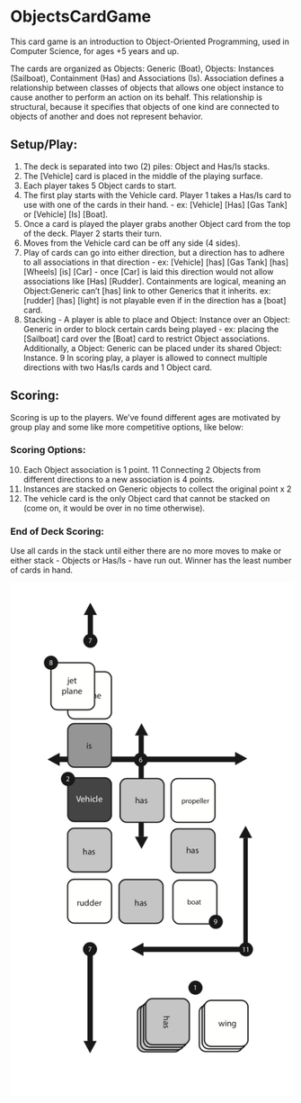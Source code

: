 # ObjectsCardGame
This card game is an introduction to Object-Oriented Programming, used in Computer Science, for ages +5 years and up.

The cards are organized as Objects: Generic (Boat), Objects: Instances (Sailboat), Containment (Has) and Associations (Is).
Association defines a relationship between classes of objects that allows one object instance to cause another to perform an action on its behalf. This relationship is structural, because it specifies that objects of one kind are connected to objects of another and does not represent behavior.


## Setup/Play:
1. The deck is separated into two (2) piles: Object and Has/Is stacks.
2. The [Vehicle] card is placed in the middle of the playing surface.
3. Each player takes 5 Object cards to start.
4. The first play starts with the Vehicle card. Player 1 takes a Has/Is card to use with one of the cards in their hand. - ex: [Vehicle] [Has] [Gas Tank] or [Vehicle] [Is] [Boat].
5. Once a card is played the player grabs another Object card from the top of the deck. Player 2 starts their turn.
6. Moves from the Vehicle card can be off any side (4 sides).
7. Play of cards can go into either direction, but a direction has to adhere to all associations in that direction - ex: [Vehicle] [has] [Gas Tank] [has] [Wheels] [is] [Car] - once [Car] is laid this direction would not allow associations like [Has] [Rudder]. Containments are logical, meaning an Object:Generic can’t [has] link to other Generics that it inherits. ex: [rudder] [has] [light] is not playable even if in the direction has a [boat] card.
8. Stacking - A player is able to place and Object: Instance over an Object: Generic in order to block certain cards being played - ex: placing the [Sailboat] card over the [Boat] card to restrict Object associations. Additionally, a Object: Generic can be placed under its shared Object: Instance.
9 In scoring play, a player is allowed to connect multiple directions with two Has/Is cards and 1 Object card.

## Scoring:
Scoring is up to the players. We’ve found different ages are motivated by group play and some like more competitive options, like below:

### Scoring Options:
10. Each Object association is 1 point.
11 Connecting 2 Objects from different directions to a new association is 4 points.
12. Instances are stacked on Generic objects to collect the original point x 2
13. The vehicle card is the only Object card that cannot be stacked on (come on, it would be over in no time otherwise).

### End of Deck Scoring:
Use all cards in the stack until either there are no more moves to make or either stack - Objects or Has/Is - have run out. Winner has the least number of cards in hand.

<div style="float: right">
<img src="./gameplayGraphic.png" />
</div>
